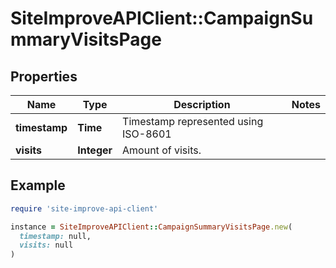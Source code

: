 # SiteImproveAPIClient::CampaignSummaryVisitsPage

## Properties

| Name | Type | Description | Notes |
| ---- | ---- | ----------- | ----- |
| **timestamp** | **Time** | Timestamp represented using ISO-8601 |  |
| **visits** | **Integer** | Amount of visits. |  |

## Example

```ruby
require 'site-improve-api-client'

instance = SiteImproveAPIClient::CampaignSummaryVisitsPage.new(
  timestamp: null,
  visits: null
)
```

